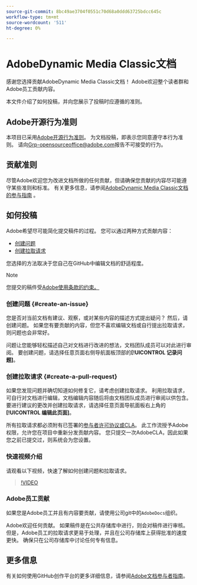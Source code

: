 ```yaml
---
source-git-commit: 8bc49ae3704f0551c70d68a0ddd63725bdcc645c
workflow-type: tm+mt
source-wordcount: '511'
ht-degree: 0%

---
```

# AdobeDynamic Media Classic文档

感谢您选择贡献AdobeDynamic Media Classic文档！ Adobe欢迎整个读者群和Adobe员工贡献内容。

本文件介绍了如何投稿，并向您展示了投稿时应遵循的准则。

## Adobe开源行为准则

本项目已采用[Adobe开源行为准则](code-of-conduct.md)。 为文档投稿，即表示您同意遵守本行为准则。 请向[Grp-opensourceoffice@adobe.com](mailto:Grp-opensourceoffice@adobe.com)报告不可接受的行为。

## 贡献准则

尽管Adobe欢迎您为改进文档所做的任何贡献，但请确保您贡献的内容尽可能遵守某些准则和标准。 有关更多信息，请参阅[AdobeDynamic Media Classic文档的参与指南](guidelines.md) 。

## 如何投稿

Adobe希望尽可能简化提交稿件的过程。 您可以通过两种方式贡献内容：

* [创建问题](#create-an-issue)
* [创建拉取请求](#create-a-pull-request)

您选择的方法取决于您自己在GitHub中编辑文档的舒适程度。

>[!NOTE]
>
>您提交的稿件受[Adobe使用条款的约束。](https://www.adobe.com/legal/terms.html)

### 创建问题 {#create-an-issue}

您是否对当前文档有建议、观察，或对某些内容的描述方式提出疑问？ 然后，请创建问题。 如果您有要贡献的内容，但您不喜欢编辑文档或自行提出拉取请求，则问题也会非常好。

问题让您能够轻松描述自己对文档进行改进的想法，文档团队成员可以对此进行审阅。 要创建问题，请选择任意页面右侧导航面板顶部的&#x200B;**[!UICONTROL 记录问题]**。

### 创建拉取请求 {#create-a-pull-request}

如果您发现问题并确切知道如何修复它，请考虑创建拉取请求。 利用拉取请求，可自行对文档进行编辑，文档编辑内容随后将由文档团队成员进行审阅以供包含。 要进行建议的更改并创建拉取请求，请选择任意页面导航面板右上角的&#x200B;**[!UICONTROL 编辑此页面]**。

所有拉取请求都必须附有已签署的[参与者许可协议或CLA](https://opensource.adobe.com/cla.html)。 此工作流授予Adobe权限，允许您在项目中重新分发贡献内容。 您只提交一次AdobeCLA，因此如果您之前已提交过，则系统会为您设置。

### 快速视频介绍

请观看以下视频，快速了解如何创建问题和拉取请求。

>[!VIDEO](https://video.tv.adobe.com/v/27069)

### Adobe员工贡献

如果您是Adobe员工并且有内容要贡献，请使用公司git中的`AdobeDocs`组织。

Adobe欢迎任何贡献。 如果稿件是在公共存储库中进行，则会对稿件进行审核。 但是，Adobe员工的拉取请求更易于处理，并且在公司存储库上获得批准的速度更快。 确保只在公司存储库中讨论任何专有信息。

## 更多信息

有关如何使用GitHub创作平台的更多详细信息，请参阅[Adobe文档参与者指南](https://experienceleague.adobe.com/docs/contributor/contributor-guide/introduction.html)。
